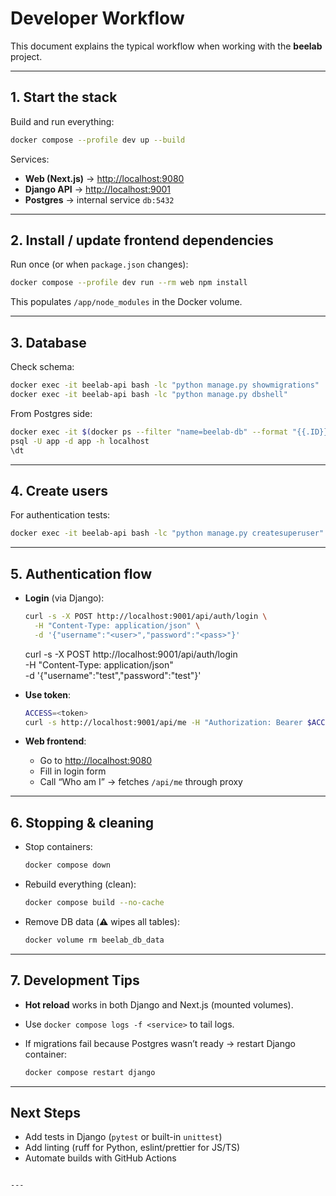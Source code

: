 # Developer Workflow

This document explains the typical workflow when working with the **beelab** project.

---

## 1. Start the stack

Build and run everything:

```bash
docker compose --profile dev up --build
````

Services:

* **Web (Next.js)** → [http://localhost:9080](http://localhost:9080)
* **Django API** → [http://localhost:9001](http://localhost:9001)
* **Postgres** → internal service `db:5432`

---

## 2. Install / update frontend dependencies

Run once (or when `package.json` changes):

```bash
docker compose --profile dev run --rm web npm install
```

This populates `/app/node_modules` in the Docker volume.

---

## 3. Database

Check schema:

```bash
docker exec -it beelab-api bash -lc "python manage.py showmigrations"
docker exec -it beelab-api bash -lc "python manage.py dbshell"
```

From Postgres side:

```bash
docker exec -it $(docker ps --filter "name=beelab-db" --format "{{.ID}}") bash
psql -U app -d app -h localhost
\dt
```

---

## 4. Create users

For authentication tests:

```bash
docker exec -it beelab-api bash -lc "python manage.py createsuperuser"
```

---

## 5. Authentication flow

* **Login** (via Django):

  ```bash
  curl -s -X POST http://localhost:9001/api/auth/login \
    -H "Content-Type: application/json" \
    -d '{"username":"<user>","password":"<pass>"}'
  ```


  curl -s -X POST http://localhost:9001/api/auth/login \
    -H "Content-Type: application/json" \
    -d '{"username":"test","password":"test"}'


* **Use token**:

  ```bash
  ACCESS=<token>
  curl -s http://localhost:9001/api/me -H "Authorization: Bearer $ACCESS"
  ```

* **Web frontend**:

  * Go to [http://localhost:9080](http://localhost:9080)
  * Fill in login form
  * Call “Who am I” → fetches `/api/me` through proxy

---

## 6. Stopping & cleaning

* Stop containers:

  ```bash
  docker compose down
  ```
* Rebuild everything (clean):

  ```bash
  docker compose build --no-cache
  ```
* Remove DB data (⚠️ wipes all tables):

  ```bash
  docker volume rm beelab_db_data
  ```

---

## 7. Development Tips

* **Hot reload** works in both Django and Next.js (mounted volumes).
* Use `docker compose logs -f <service>` to tail logs.
* If migrations fail because Postgres wasn’t ready → restart Django container:

  ```bash
  docker compose restart django
  ```

---

## Next Steps

* Add tests in Django (`pytest` or built-in `unittest`)
* Add linting (ruff for Python, eslint/prettier for JS/TS)
* Automate builds with GitHub Actions

```

---